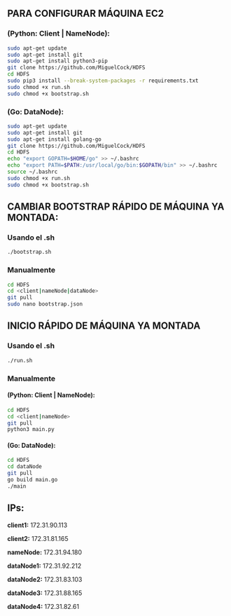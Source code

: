 ## PARA CONFIGURAR MÁQUINA EC2 

### (Python: Client | NameNode):
```bash
sudo apt-get update
sudo apt-get install git
sudo apt-get install python3-pip
git clone https://github.com/MiguelCock/HDFS
cd HDFS
sudo pip3 install --break-system-packages -r requirements.txt
sudo chmod +x run.sh
sudo chmod +x bootstrap.sh
```

### (Go: DataNode):
```bash
sudo apt-get update
sudo apt-get install git
sudo apt-get install golang-go
git clone https://github.com/MiguelCock/HDFS
cd HDFS
echo "export GOPATH=$HOME/go" >> ~/.bashrc
echo "export PATH=$PATH:/usr/local/go/bin:$GOPATH/bin" >> ~/.bashrc
source ~/.bashrc
sudo chmod +x run.sh
sudo chmod +x bootstrap.sh
```

## CAMBIAR BOOTSTRAP RÁPIDO DE MÁQUINA YA MONTADA:

### Usando el .sh
```bash
./bootstrap.sh
```

### Manualmente
```bash
cd HDFS
cd <client|nameNode|dataNode>
git pull
sudo nano bootstrap.json
```

## INICIO RÁPIDO DE MÁQUINA YA MONTADA 

### Usando el .sh
```bash
./run.sh
```

### Manualmente

#### (Python: Client | NameNode):
```bash
cd HDFS
cd <client|nameNode>
git pull
python3 main.py
```

#### (Go: DataNode):
```bash
cd HDFS
cd dataNode
git pull
go build main.go
./main
```

## IPs:  

**client1:** 
172.31.90.113

**client2:** 
172.31.81.165

**nameNode:** 
172.31.94.180

**dataNode1:** 
172.31.92.212

**dataNode2:** 
172.31.83.103

**dataNode3:** 
172.31.88.165

**dataNode4:** 
172.31.82.61
